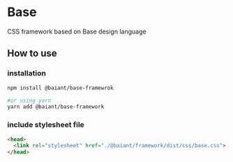 # Base

CSS framework based on Base design language

## How to use

### installation

```bash
npm install @baiant/base-framewrok

#or using yarn
yarn add @baiant/base-framework
```

### include stylesheet file

``` html
<head>
  <link rel="stylesheet" href="./@baiant/framework/dist/css/base.css">
</head>
```